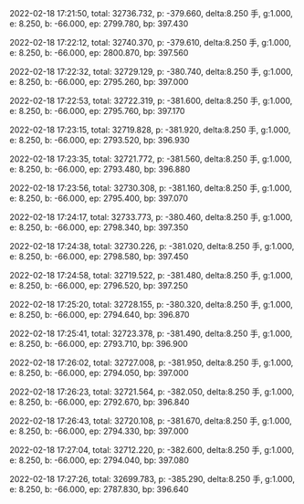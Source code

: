 2022-02-18 17:21:50, total: 32736.732, p: -379.660, delta:8.250 手, g:1.000, e: 8.250, b: -66.000, ep: 2799.780, bp: 397.430

2022-02-18 17:22:12, total: 32740.370, p: -379.610, delta:8.250 手, g:1.000, e: 8.250, b: -66.000, ep: 2800.870, bp: 397.560

2022-02-18 17:22:32, total: 32729.129, p: -380.740, delta:8.250 手, g:1.000, e: 8.250, b: -66.000, ep: 2795.260, bp: 397.000

2022-02-18 17:22:53, total: 32722.319, p: -381.600, delta:8.250 手, g:1.000, e: 8.250, b: -66.000, ep: 2795.760, bp: 397.170

2022-02-18 17:23:15, total: 32719.828, p: -381.920, delta:8.250 手, g:1.000, e: 8.250, b: -66.000, ep: 2793.520, bp: 396.930

2022-02-18 17:23:35, total: 32721.772, p: -381.560, delta:8.250 手, g:1.000, e: 8.250, b: -66.000, ep: 2793.480, bp: 396.880

2022-02-18 17:23:56, total: 32730.308, p: -381.160, delta:8.250 手, g:1.000, e: 8.250, b: -66.000, ep: 2795.400, bp: 397.070

2022-02-18 17:24:17, total: 32733.773, p: -380.460, delta:8.250 手, g:1.000, e: 8.250, b: -66.000, ep: 2798.340, bp: 397.350

2022-02-18 17:24:38, total: 32730.226, p: -381.020, delta:8.250 手, g:1.000, e: 8.250, b: -66.000, ep: 2798.580, bp: 397.450

2022-02-18 17:24:58, total: 32719.522, p: -381.480, delta:8.250 手, g:1.000, e: 8.250, b: -66.000, ep: 2796.520, bp: 397.250

2022-02-18 17:25:20, total: 32728.155, p: -380.320, delta:8.250 手, g:1.000, e: 8.250, b: -66.000, ep: 2794.640, bp: 396.870

2022-02-18 17:25:41, total: 32723.378, p: -381.490, delta:8.250 手, g:1.000, e: 8.250, b: -66.000, ep: 2793.710, bp: 396.900

2022-02-18 17:26:02, total: 32727.008, p: -381.950, delta:8.250 手, g:1.000, e: 8.250, b: -66.000, ep: 2794.050, bp: 397.000

2022-02-18 17:26:23, total: 32721.564, p: -382.050, delta:8.250 手, g:1.000, e: 8.250, b: -66.000, ep: 2792.670, bp: 396.840

2022-02-18 17:26:43, total: 32720.108, p: -381.670, delta:8.250 手, g:1.000, e: 8.250, b: -66.000, ep: 2794.330, bp: 397.000

2022-02-18 17:27:04, total: 32712.220, p: -382.600, delta:8.250 手, g:1.000, e: 8.250, b: -66.000, ep: 2794.040, bp: 397.080

2022-02-18 17:27:26, total: 32699.783, p: -385.290, delta:8.250 手, g:1.000, e: 8.250, b: -66.000, ep: 2787.830, bp: 396.640